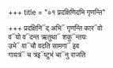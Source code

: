 +++
title = "०१ प्रदक्षिणिदभि गृणन्ति"

+++
प्रदक्षिनि᳓द् अभि᳓ गृणन्ति कार᳓वो  
व᳓यो व᳓दन्त ऋतुथा᳓ शकु᳓न्तयः  
उभे᳓ वा᳓चौ वदति सामगा᳓ इव  
गायत्रं᳓ च त्रइ᳓ष्टुभं चा᳓नु राजति